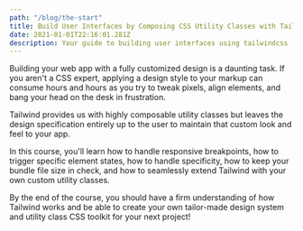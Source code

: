 ```yaml
---
path: "/blog/the-start"
title: Build User Interfaces by Composing CSS Utility Classes with Tailwind
date: 2021-01-01T22:16:01.281Z
description: Your guide to building user interfaces using tailwindcss
---
```

Building your web app with a fully customized design is a daunting task. If you aren't a CSS expert, applying a design style to your markup can consume hours and hours as you try to tweak pixels, align elements, and bang your head on the desk in frustration.

Tailwind provides us with highly composable utility classes but leaves the design specification entirely up to the user to maintain that custom look and feel to your app.

In this course, you'll learn how to handle responsive breakpoints, how to trigger specific element states, how to handle specificity, how to keep your bundle file size in check, and how to seamlessly extend Tailwind with your own custom utility classes.

By the end of the course, you should have a firm understanding of how Tailwind works and be able to create your own tailor-made design system and utility class CSS toolkit for your next project!